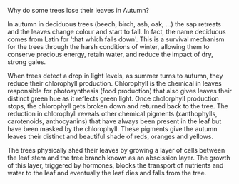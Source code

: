 Why do some trees lose their leaves in Autumn?

In autumn in deciduous trees (beech, birch, ash, oak, ...) the sap retreats and the leaves change colour and start to fall. In fact, the name deciduous comes from Latin for 'that which falls down'. This is a survival mechanism for the trees through the harsh conditions of winter, allowing them to conserve precious energy, retain water, and reduce the impact of dry, strong gales.

When trees detect a drop in light levels, as summer turns to autumn, they reduce their chlorophyll production. Chlorophyll is the chemical in leaves responsible for photosynthesis (food production) that also gives leaves their distinct green hue as it reflects green light. Once cholorphyll production stops, the chlorophyll gets broken down and returned back to the tree. The reduction in chlorophyll reveals other chemical pigments (xanthophylls, carotenoids, anthocyanins) that have always been present in the leaf but have been masked by the chlorophyll. These pigments give the autumn leaves their distinct and beautiful shade of reds, oranges and yellows.

The trees physically shed their leaves by growing a layer of cells between the leaf stem and the tree branch known as an abscission layer. The growth of this layer, triggered by hormones, blocks the transport of nutrients and water to the leaf and eventually the leaf dies and falls from the tree.